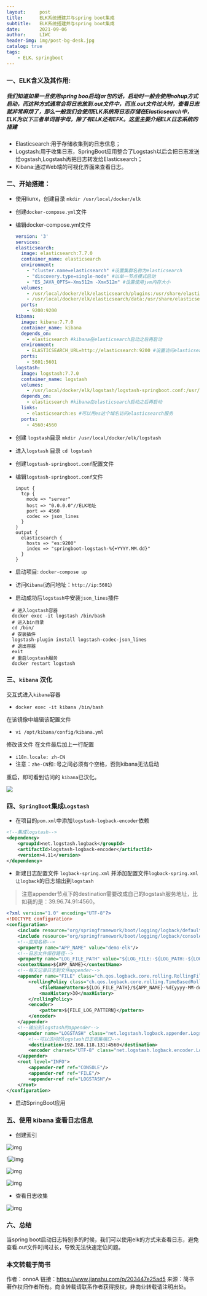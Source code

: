 ```yaml
---
layout:     post
title:      ELK系统搭建并与spring boot集成
subtitle:   ELK系统搭建并与spring boot集成
date:       2021-09-06
author:     LIWC
header-img: img/post-bg-desk.jpg
catalog: true
tags:
    - ELK、springboot
---
```


### 一、ELK含义及其作用:

##### 我们知道如果一旦使用spring boo启动jar包的话，启动时一般会使用nohup方式启动，而这种方式通常会将日志放到.out文件中，而当.out文件过大时，查看日志就非常麻烦了，那么一般我们会使用ELK系统将日志存储在Elasticsearch中，ELK为以下三者单词首字母，除了有ELK还有EFK。这里主要介绍ELK日志系统的搭建

- Elasticsearch:用于存储收集到的日志信息；
- Logstash:用于收集日志，SpringBoot应用整合了Logstash以后会把日志发送给ogstash,Logstash再把日志转发给Elasticsearch；
- Kibana:通过Web端的可视化界面来查看日志。

### 二、开始搭建：

- 使用liunx，创建目录
  `mkdir /usr/local/docker/elk`

- 创建`docker-compose.yml`文件

- 编辑docker-compose.yml文件

  ```yml
  version: '3'
  services:
  elasticsearch:
    image: elasticsearch:7.7.0
    container_name: elasticsearch
    environment:
      - "cluster.name=elasticsearch" #设置集群名称为elasticsearch
      - "discovery.type=single-node" #以单一节点模式启动
      - "ES_JAVA_OPTS=-Xms512m -Xmx512m" #设置使用jvm内存大小
    volumes:
      - /usr/local/docker/elk/elasticsearch/plugins:/usr/share/elasticsearch/plugins #插件文件挂载
      - /usr/local/docker/elk/elasticsearch/data:/usr/share/elasticsearch/data #数据文件挂载
    ports:
      - 9200:9200
  kibana:
    image: kibana:7.7.0
    container_name: kibana
    depends_on:
      - elasticsearch #kibana在elasticsearch启动之后再启动
    environment:
      - ELASTICSEARCH_URL=http://elasticsearch:9200 #设置访问elasticsearch的地址
    ports:
      - 5601:5601
  logstash:
    image: logstash:7.7.0
    container_name: logstash
    volumes:
      - /usr/local/docker/elk/logstash/logstash-springboot.conf:/usr/share/logstash/pipeline/logstash.conf #挂载logstash的配置文件
    depends_on:
      - elasticsearch #kibana在elasticsearch启动之后再启动
    links:
      - elasticsearch:es #可以用es这个域名访问elasticsearch服务
    ports:
      - 4560:4560
  ```

- 创建 `logstash`目录
   `mkdir /usr/local/docker/elk/logstash`

- 进入`logstash` 目录
   `cd logstash`

- 创建`logstash-springboot.conf`配置文件

- 编辑`logstash-springboot.conf`文件

  ```shell
  input {
    tcp {
      mode => "server"
      host => "0.0.0.0"//ELK地址
      port => 4560
      codec => json_lines
    }
  }
  output {
    elasticsearch {
      hosts => "es:9200"
      index => "springboot-logstash-%{+YYYY.MM.dd}"
    }
  }
  ```

- 启动项目:
  `docker-compose up`

- 访问`Kibana`(访问地址：`http://ip:5601`)

- 启动成功后`logstash`中安装`json_lines`插件

```shell
  # 进入logstash容器
  docker exec -it logstash /bin/bash
  # 进入bin目录
  cd /bin/
  # 安装插件
  logstash-plugin install logstash-codec-json_lines
  # 退出容器
  exit
  # 重启logstash服务
  docker restart logstash
```

###   三、`kibana` 汉化

交互式进入`kibana`容器

- `docker exec -it kibana /bin/bash`

在该镜像中编辑该配置文件

- `vi /opt/kibana/config/kibana.yml`

修改该文件 在文件最后加上一行配置

- `i18n.locale: zh-CN`
- 注意：`zhe-CN`和`:`号之间必须有个空格，否则kibana无法启动

重启，即可看到访问的 `kibana`已汉化。

![](/img/elk1.jpg)



### 四、`SpringBoot`集成`Logstash`

- 在项目的`pom.xml`中添加`logstash-logback-encoder`依赖

```xml
<!--集成logstash-->
<dependency>
    <groupId>net.logstash.logback</groupId>
    <artifactId>logstash-logback-encoder</artifactId>
    <version>4.11</version>
</dependency>
```

- 新建日志配置文件 `logback-spring.xml` 并添加配置文件`logback-spring.xml让logback`的日志输出到`logstash`

> 注意appender节点下的destination需要改成自己的logstash服务地址，比如我的是：39.96.74.91:4560。

```xml
<?xml version="1.0" encoding="UTF-8"?>
<!DOCTYPE configuration>
<configuration>
    <include resource="org/springframework/boot/logging/logback/defaults.xml"/>
    <include resource="org/springframework/boot/logging/logback/console-appender.xml"/>
    <!--应用名称-->
    <property name="APP_NAME" value="demo-elk"/>
    <!--日志文件保存路径-->
    <property name="LOG_FILE_PATH" value="${LOG_FILE:-${LOG_PATH:-${LOG_TEMP:-${java.io.tmpdir:-/tmp}}}/logs}"/>
    <contextName>${APP_NAME}</contextName>
    <!--每天记录日志到文件appender-->
    <appender name="FILE" class="ch.qos.logback.core.rolling.RollingFileAppender">
        <rollingPolicy class="ch.qos.logback.core.rolling.TimeBasedRollingPolicy">
            <fileNamePattern>${LOG_FILE_PATH}/${APP_NAME}-%d{yyyy-MM-dd}.log</fileNamePattern>
            <maxHistory>30</maxHistory>
        </rollingPolicy>
        <encoder>
            <pattern>${FILE_LOG_PATTERN}</pattern>
        </encoder>
    </appender>
    <!--输出到logstash的appender-->
    <appender name="LOGSTASH" class="net.logstash.logback.appender.LogstashTcpSocketAppender">
        <!--可以访问的logstash日志收集端口-->
        <destination>192.168.118.131:4560</destination>
        <encoder charset="UTF-8" class="net.logstash.logback.encoder.LogstashEncoder"/>
    </appender>
    <root level="INFO">
        <appender-ref ref="CONSOLE"/>
        <appender-ref ref="FILE"/>
        <appender-ref ref="LOGSTASH"/>
    </root>
</configuration>
```

- 启动SpringBoot应用

### 五、使用 kibana 查看日志信息

- 创建索引

![img](/img/elk2.jpg)



!![img](/img/elk3.jpg)



![img](/img/elk4.jpg)



![img](/img/elk5.jpg)



- 查看日志收集

![img](/img/elk6.jpg)

### 六、总结

当spring boot启动日志特别多的时候，我们可以使用elk的方式来查看日志，避免查看.out文件时间过长，导致无法快速定位问题。

### 本文转载于简书

 作者：onnoA
 链接：https://www.jianshu.com/p/203447e25ad5
 来源：简书
 著作权归作者所有。商业转载请联系作者获得授权，非商业转载请注明出处。

  